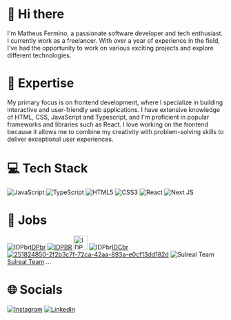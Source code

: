 # 👋 Hi there

I'm Matheus Fermino, a passionate software developer and tech enthusiast. I currently work as a freelancer.
With over a year of experience in the field, I've had the opportunity to work on various exciting projects and explore different technologies.

# 🚀 Expertise

My primary focus is on frontend development, where I specialize in building interactive and user-friendly web applications. I have extensive knowledge of HTML, CSS, JavaScript and Typescript, and I'm proficient in popular frameworks and libraries such as React.
I love working on the frontend because it allows me to combine my creativity with problem-solving skills to deliver exceptional user experiences.

# 💻 Tech Stack
![JavaScript](https://img.shields.io/badge/javascript-%23323330.svg?style=for-the-badge&logo=javascript&logoColor=%23F7DF1E) ![TypeScript](https://img.shields.io/badge/typescript-%23007ACC.svg?style=for-the-badge&logo=typescript&logoColor=white) ![HTML5](https://img.shields.io/badge/html5-%23E34F26.svg?style=for-the-badge&logo=html5&logoColor=white) ![CSS3](https://img.shields.io/badge/css3-%231572B6.svg?style=for-the-badge&logo=css3&logoColor=white) ![React](https://img.shields.io/badge/react-%2320232a.svg?style=for-the-badge&logo=react&logoColor=%2361DAFB) ![Next JS](https://img.shields.io/badge/Next-black?style=for-the-badge&logo=next.js&logoColor=white)

# 💼 Jobs
![IDPbr](https://www.idpbr.com/favicon.ico)[IDPbr](https://www.idpbr.com/)
[![IDPBR](https://www.idpbr.com/favicon.ico)](https://www.idpbr.com/)
<a href="https://www.idpbr.com/"><img src="https://www.idpbr.com/favicon.ico" alt="IDPBR" width="32px" height="32px"></a>
![IDPbr](https://www.idc-br.com/favicon.ico)[IDCbr](https://www.idc-br.com/)
[![251824850-2f2b3c7f-72ca-42aa-893a-e0cf13dd182d](https://github.com/diekiel/diekiel/assets/93294029/f48f26b5-136a-4216-9324-2ad289e91713)](https://www.auzzacapital.com/)
![Sulreal Team](https://www.sulreal.team/favicon.ico) [Sulreal Team](https://www.sulreal.team/)
...


# 🌐 Socials
[![Instagram](https://img.shields.io/badge/Instagram-%23E4405F.svg?style=for-the-badge&logo=Instagram&logoColor=white)](https://instagram.com/diekiel) [![LinkedIn](https://img.shields.io/badge/linkedin-%230077B5.svg?style=for-the-badge&logo=linkedin&logoColor=white)](https://www.linkedin.com/in/matheus-fermino-39861224b/)
